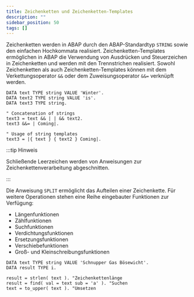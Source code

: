 ```yaml
---
title: Zeichenketten und Zeichenketten-Templates
description: ""
sidebar_position: 50
tags: []
---
```


Zeichenketten werden in ABAP durch den ABAP-Standardtyp `STRING` sowie den einfachen Hochkommata realisiert. Zeichenketten-Templates ermöglichen in ABAP die Verwendung von Ausdrücken und Steuerzeichen in Zeichenketten und werden mit den Trennstrichen realisiert.
Sowohl Zeichenketten als auch Zeichenketten-Templates können mit dem Verkettungsoperator `&&` oder dem Zuweisungsoperator `&&=` verknüpft werden.

```abap showLineNumbers
DATA text TYPE string VALUE 'Winter'.
DATA text2 TYPE string VALUE 'is'.
DATA text3 TYPE string.

" Concatenation of strings
text3 = text && | | && text2.
text3 &&= | Coming|.

" Usage of string templates
text3 = |{ text } { text2 } Coming|.
```

:::tip Hinweis

Schließende Leerzeichen werden von Anweisungen zur Zeichenkettenverarbeitung abgeschnitten.

:::

Die Anweisung `SPLIT` ermöglicht das Aufteilen einer Zeichenkette. Für weitere Operationen stehen eine Reihe eingebauter Funktionen zur Verfügung:

- Längenfunktionen
- Zählfunktionen
- Suchfunktionen
- Verdichtungsfunktionen
- Ersetzungsfunktionen
- Verschiebefunktionen
- Groß- und Kleinschreibungsfunktionen

```abap showLineNumbers
DATA text TYPE string VALUE 'Schnupper Gas Bösewicht'.
DATA result TYPE i.

result = strlen( text ). "Zeichenkettenlänge
result = find( val = text sub = 'a' ). "Suchen
text = to_upper( text ). "Umsetzen
```
